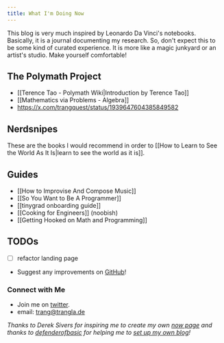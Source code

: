 ```yaml
---
title: What I'm Doing Now
---
```

This blog is very much inspired by Leonardo Da Vinci's notebooks. Basically, it is a journal documenting my research. So, don't expect this to be some kind of curated experience. It is more like a magic junkyard or an artist's studio. Make yourself comfortable!
## The Polymath Project

- [[Terence Tao - Polymath Wiki|Introduction by Terence Tao]]
- [[Mathematics via Problems - Algebra]]
- https://x.com/trangquest/status/1939647604385849582

## Nerdsnipes

These are the books I would recommend in order to [[How to Learn to See the World As It Is|learn to see the world as it is]].

## Guides

- [[How to Improvise And Compose Music]]
- [[So You Want to Be A Programmer]]
- [[tinygrad onboarding guide]]
-  [[Cooking for Engineers]] (noobish)
- [[Getting Hooked on Math and Programming]]

## TODOs

- [   ] refactor landing page
- Suggest any improvements on [GitHub](https://github.com/tinkererthinker/blog/issues)!

### Connect with Me
- Join me on [twitter](https://x.com/trangquest).
- email: trang@trangla.de


*Thanks to Derek Sivers for inspiring me to create my own [now page](https://nownownow.com/about) and thanks to [defenderofbasic](https://x.com/DefenderOfBasic) for helping me to [set up my own blog](https://github.com/DefenderOfBasic/obsidian-quartz-template)!*